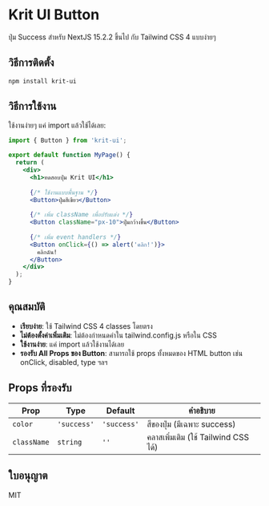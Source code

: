 # Krit UI Button

ปุ่ม Success สำหรับ NextJS 15.2.2 ขึ้นไป กับ Tailwind CSS 4 แบบง่ายๆ

## วิธีการติดตั้ง

```bash
npm install krit-ui
```

## วิธีการใช้งาน

ใช้งานง่ายๆ แค่ import แล้วใช้ได้เลย:

```jsx
import { Button } from 'krit-ui';

export default function MyPage() {
  return (
    <div>
      <h1>ทดสอบปุ่ม Krit UI</h1>
      
      {/* ใช้งานแบบพื้นฐาน */}
      <Button>ปุ่มสีเขียว</Button>
      
      {/* เพิ่ม className เพื่อปรับแต่ง */}
      <Button className="px-10">ปุ่มกว้างขึ้น</Button>
      
      {/* เพิ่ม event handlers */}
      <Button onClick={() => alert('คลิก!')}>
        คลิกฉัน!
      </Button>
    </div>
  );
}
```

## คุณสมบัติ

- **เรียบง่าย**: ใช้ Tailwind CSS 4 classes โดยตรง
- **ไม่ต้องตั้งค่าเพิ่มเติม**: ไม่ต้องกำหนดค่าใน tailwind.config.js หรือใน CSS
- **ใช้งานง่าย**: แค่ import แล้วใช้งานได้เลย
- **รองรับ All Props ของ Button**: สามารถใช้ props ทั้งหมดของ HTML button เช่น onClick, disabled, type ฯลฯ

## Props ที่รองรับ

| Prop | Type | Default | คำอธิบาย |
|------|------|---------|----------|
| `color` | `'success'` | `'success'` | สีของปุ่ม (มีเฉพาะ success) |
| `className` | `string` | `''` | คลาสเพิ่มเติม (ใช้ Tailwind CSS ได้) |

## ใบอนุญาต

MIT
